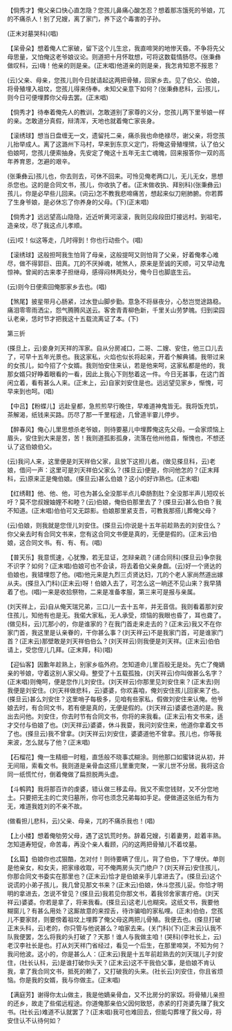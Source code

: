 <!-- { "loadSidebar": true } -->
【倘秀才】俺父亲口快心直怎隐？您孩儿鼻痛心酸怎忍？想着那冻饿死的爷娘，兀的不痛杀人！别了兄嫂，离了家门，养下这个毒害的子孙。

(正末对墓哭科)(唱)

【呆骨朵】想着俺人亡家破，留下这个儿生忿，我直啼哭的地惨天昏。不争将先父母思量，又怕俺这老爷娘议论。则道把十月怀耽想，可将这数载情肠尽。(张秉彝做叹科，云)嗨！他亲的则是亲。(正末唱)他道亲的则是亲，我怎肯知恩不报恩？

(云)父亲、母亲，您孩儿则今日就请起这两把骨殖，回家乡去。见了伯父、伯娘，将骨殖埋入祖坟，您孩儿得来侍奉。未知父亲意下如何？(张秉彝悲科，云)孩儿，则今日可便埋葬你父母去罢。(正末唱)

【倘秀才】待奉着俺先人的教训，怎敢道别了家尊的义分，您孩儿两下里爷娘一样的亲。怎敢道分真假，辩清浑，天地也就着俺亡家丧身。

【滚绣球】想当日盘缠无一文，遗留托二亲，痛杀我也命绝禄尽，谢父亲，将您孩儿抬举成人。离了这潞州下马村，早来到东京义定门，将俺这骨殖埋殡，认了伯父伯娘呵，您孩儿便索抽身。先安定了俺这十五年无主亡魂魄，回来报答你一双的高年养育恩，怎避的艰辛。

(张秉彝云)孩儿也，你去则去，可休不回来。可怜见俺老两口儿，无儿无女，思想杀您也。这的是合同文书，孩儿，你收执了者。(正末做收执、拜别科)(张秉彝云)孩儿，你是必早些儿回来。(词云)怎不教我悲啼痛苦，想起来似刀剜肺腑。你若葬了生身爷娘，是必休忘了你养身的父母。(下)(正末唱)

【倘秀才】远远望高山隐隐，近近听黄河滚滚，我则见段段田灯接远村。到祖宅，造亲坟，尽了我这点儿孝顺。

(云)哎！似这等走，几时得到！你也行动些个。(唱)

【滚绣球】这般担呵我生怕背了母亲，这般提呵又则怕背了父亲，好着俺孝心难尽，做不得郭巨、田真。兀的不厌掉魂，唬煞人，原来是至诚的天顺，可又早动鬼惊神。曾闻的古来孝子担继母，感得闷林两处分，俺今日也脚底生云。

(云)则今日便索回俺那家乡去也。(唱)

【煞尾】披星带月心肠紧，过水登山脚步勤。意急不将昼夜分，心愁岂觉途路稳。痛泪零零雨洒尘，怨气腾腾风送云。客舍青青柳色新，千里关山劳梦魄。归到梁园认老亲，恁时节才把我这十五载流离证了本。(下)

第三折

(搽旦上，云)妾身刘天祥的浑家。自从分房减口，二哥、二嫂、安住，他三口儿去了，可早十五年光景也。我这家私，火焰也似长将起来，开着个解典铺。我带过来的女孩儿，如今招了个女婿。我则怕安住来认，若是他来呵，这家私都是他的，我那女婿只好睁着眼看的一看，因此上我心下则愁着这一件。今日无甚事，在这门首闲立着，看有甚么人来。(正末上，云)自家刘安住是也。远远望见家乡，惭愧，可早来到也呵。(唱)

【中吕】【粉蝶儿】远赴皇都，急煎煎早行晚住，早难道神鬼皆无。我将饭充饥，茶解渴，纸钱来买路。历尽了那一千里程途，几曾道半霎儿停步。

【醉春风】俺心儿里思想杀老爷娘，则待要墓儿中埋葬俺这先父母。一会家烦恼上眉头，安住到大来是苦，苦！我则道孤影孤身，流落在他州他县，惭愧也，不想还认了这伯娘伯父。

(云)我问人来，这里便是刘天祥伯父家，且放下这担儿者。(做见搽旦科，云)老娘，借问一声：这里可是刘天祥伯父家么？(搽旦云)便是，你问他怎的？(正末拜科，云)原来正是俺伯娘。(搽旦云)甚么伯娘？这小的好诈熟也。(正末唱)

【红绣鞋】他、他、他，可也为甚么全没那半点儿牵肠割肚？全没那半声儿短叹长吁？莫不您叔嫂妯娌不和睦？(云)伯娘，俺伯伯那里去了？(搽旦云)甚么伯伯？我不知道。(正末唱)伯伯可又无踪影。伯娘那里紧支吾，可教我那搭儿葬俺父母？

(云)伯娘，则我就是您侄儿刘安住。(搽旦云)你说是十五年前趁熟去的刘安住么？你父亲去时有合同文书来，您有这合同文书便是真的，无便是假的。(正末云)伯娘，这合同文书。有、有、有。(唱)

【普天乐】我意慌速，心犹豫，若无显证，怎辩亲疏？(递合同科)(搽旦云)争奈我不识字？如何？(正末唱)伯娘可也不会读，将去着伯父亲身觑。(云)好一个贤达的伯娘也，我错埋怨了他。(唱)他元来是九烈三贞贤达妇，兀的个老人家尚然道出嫁从夫。(搽旦入门科)(正末云)呀！伯娘入去了，可怎么这一晌还不见山来？我早猜着了也。(唱)一来是收拾祭物，二来是准备孝服，第三来可是报与亲属。

(刘天祥上，云)自从俺天瑞兄弟，三口儿一去十五年，并无音信。我则看着那刘安住孩儿，知他有也是无。我偌大家私，无人承受，烦恼的我眼也昏了，耳也聋了。(做见科，云)兀那小的，你是谁家的？在我门首走来走去的？(正末云)我又不在你家门首，我这里是认亲眷的，干你甚么事？(刘天祥云)不是我家门首，可是谁家门首？(正末云)那壁敢是刘天祥伯伯么？(刘天祥云)则我便是刘天祥。(正末云)伯伯请上，受您侄儿几拜。(正末拜，科)(唱)

【迎仙客】因歉年趁熟上，别家乡临外府。怎知道命儿里百般无是处。先亡了俺嫡亲的爷娘，守着这别人家父母。整受了十五载孤独，(刘天祥云)你叫做甚么名字？(正末唱)则俺呵，便是您作儿刘安住。(刘天祥云)你那里见刘安住来？(正末去)则我便是刘安住。(刘天祥做悲科，云)婆婆，你欢喜咱，俺刘安住孩儿回家来了也。(搽旦云)甚么刘安住？这里哨子每极多，见咱有些家私，假做刘安住来认俺。他爷娘去时，有合同文书，若有便是真的，无便是假的。(刘天祥云)婆婆也道的是。我出去问他。刘安住，你去时节有合同文书，你将的来我看。(正末云)有文书来，适才交付与伯娘了也。(刘天祥云)婆婆，休斗我耍，我问刘安住来，他道你拿着文书了也。(搽旦云)我不曾拿。(刘天祥云)刘安住，婆婆道他不曾拿。孩儿也，你等我来波，怎么就与了他？(正末唱)

【石榴花】俺一生精细一时粗，直恁般不晓事忒糊涂。则他那口如蜜钵说从初，并无间阻，索看文书。我则道是亲骨血这搭儿里重完聚，一家儿世不分居。我将这合同一纸慌忙付，倒着俺做了扁担脱两头虚。

【斗鹌鹑】我将那百诈的虔婆，错认做三移孟母。我又不索您钱财，又不分您地土。只要把无主的亡灵归墓所，你可也须念兄弟每如手足。便做道这张纸为有为无，难道我姓刘的不亲不故。

(做看担儿悲科，云)父亲、母亲，兀的不痛杀我也！(唱)

【上小楼】想着俺劬劳父母，遇了这饥荒时务。辞着兄嫂，引着妻男，趁着丰熟。怎知道寿短促，命苦毒，再没个亲人看顾，闪的这两把骨殖儿不着坟墓。

【幺篇】伯娘你也忒狠酷，怎对付！则待要瞒了侄儿，背了伯伯，下了埋伏。单则是他亲女，和女夫，把家缘收取，可不俺两房头灭门绝户？(刘天祥云)安住孩儿，你那合同文书委实在那里也？(正末云)恰才是伯娘亲手儿拿进去了。(搽旦云)这个说谎的小弟子孩儿，我几曾见那文书来？(正末云)伯娘，休斗您孩儿妥。你恰才明明的拿进去，怎说不曾见？(搽旦云)我若见你那文书，着我邻舍家害疔疮。(刘天祥云)婆婆。你若是拿了，将来我看。(搽旦云)这老儿也糊突。这纸文书，我要他糊窗儿？有甚么用处？这厮故意的来捏舌，待诈骗咱的家私哩。(正未)伯伯，您孩儿不要家财，则要傍着祖坟上埋葬了俺父母这两把儿骨殖。我便去也。(搽旦打破正末头科，云)老的，你只管与他说甚么？咱家去来。(关门科)(下)(正末云)认我不队我便罢，怎么将我的头打破了？天那！谁人与我做主咱！(哭科)(李社长上，云)老汉李社长是也。打从刘天祥门省经过，看见一个后生，在那里啼哭，不知为何？我问他波。这小的，你是甚么人：(正末云)我是十五年前趁熟去的刘天瑞儿子刘安住，(社长认科，云)是谁打破你头天？(正末云)这不干我伯父事，是伯娘不肯认我，拿了我合同文书，抵死的赖了，又打破我的头来。(社长云)刘安住，你且省烦恼。你是我的女婿，我与你做主。(正末唱)

【满庭芳】谢得你太山做主，我是他嫡亲骨血，又不比房分的家奴。将骨殖儿亲担的还乡，故走了些偌远程途。你道俺那亲伯父因何致怒，赤紧的打尧婆先赚了我文书。(社长云)难道不认就罢了？(正末唱)我可也难回去，但能勾葬埋了我父母，将安住认不认待何如？


